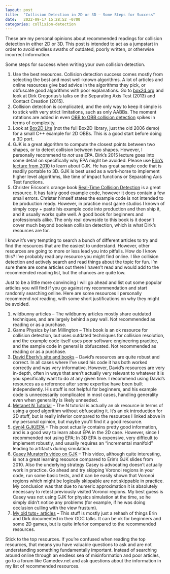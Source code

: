```yaml
---
layout: post
title:  "Collision Detection in 2D or 3D – Some Steps for Success"
date:   2022-09-17 15:28:52 -0700
categories: collision-detection
---
```

These are my personal opinions about recommended readings for collision detection in either 2D or 3D. This post is intended to act as a jumpstart in order to avoid endless swaths of outdated, poorly written, or otherwise incorrect information.

Some steps for success when writing your own collision detection.

1. Use the best resources. Collision detection success comes mostly from selecting the best and most well-known algorithms. A lot of articles and online resources give bad advice in the algorithms they pick, or obfuscate good algorithms with poor explanations. Go to [box2d.org](https://box2d.org/publications/) and look at Dirk Gregorius’s talks on the Separating Axis Test (2013) and Contact Creation (2015).
2. Collision detection is complicated, and the only way to keep it simple is to stick with very strict limitations, such as only AABBs. The moment rotations are added in even [OBB to OBB collision detection](https://web.archive.org/web/20200408025739/https://www.randygaul.net/2014/05/22/deriving-obb-to-obb-intersection-sat/) spikes in terms of complexity.
3. Look at [Box2D Lite](https://github.com/erincatto/box2d-lite) (not the full Box2D library, just the old 2006 demo) for a small C++ example for 2D OBBs. This is a good start before doing a 3D port.
4. GJK is a great algorithm to compute the closest points between two shapes, or to detect collision between two shapes. However, I personally recommend to *not* use EPA. Dirk’s 2015 lecture goes into some detail on specifically why EPA might be avoided. Please use [Erin’s lecture from 2010](https://box2d.org/publications/) to learn about GJK. He has great sample code that is readily portable to 3D. GJK is best used as a work-horse to implement higher level algorithms, like time of impact functions or Separating Axis Test functions.
5. Christer Ericson’s orange book [Real-Time Collision Detection](https://web.archive.org/web/20200408025739/https://www.amazon.com/Real-Time-Collision-Detection-Interactive-Technology/dp/1558607323) is a great resource. It has fairly good example code, however it does contain a few small errors. Christer himself states the example code is not intended to be production ready. However, in practice most game studios I known of simply copy + paste his example code into production and then ship it, and it usually works quite well. A good book for beginners and professionals alike. The only real downside to this book is it doesn’t cover much beyond boolean collision detection, which is what Dirk’s resources are for.

I know it’s very tempting to search a bunch of different articles to try and find the resources that are the easiest to understand. However, other resources are going to more or less lead you into pitfalls. How do I know this? I’ve probably read any resource you might find online. I like collision detection and actively search and read things about the topic for fun. I’m sure there are some articles out there I haven’t read and would add to the recommended reading list, but the chances are quite low.

Just to be a little more convincing I will go ahead and list out some popular articles you will find if you go against my recommendation and start randomly searching online. Here are some resources I personally recommend *not* reading, with some short justifications on why they might be avoided.

1. wildbunny articles – The wildbunny articles mostly share outdated techniques, and are largely behind a pay wall. Not recommended as reading or as a purchase.
2. Game Physics by Ian Millington – This book is an ok resource for collision detection, but uses outdated techniques for collision resolution, and the example code itself uses poor software engineering practice, and the sample code in general is obfuscated. Not recommended as reading or as a purchase.
3. [David Eberly’s site and books](https://web.archive.org/web/20200408025739/https://www.geometrictools.com/) – David’s resources are quite robust and correct. In all cases where I’ve used his code it has both worked correctly and was very informative. However, David’s resources are very in-depth, often in ways that aren’t actually very relevant to whatever it is you specifically want to do at any given time. I recommend using David’s resources as a reference after some expertise have been built independently. His stuff is not helpful for beginners, and his example code is unnecessarily complicated in most cases, handling generality even when generality is likely unneeded.
4. [Metanet N Tutorial](https://web.archive.org/web/20200408025739/https://www.metanetsoftware.com/technique/tutorialA.html) – The N tutorial is actually an ok resource in terms of using a good algorithm without obfuscating it. It’s an ok introduction for 2D stuff, but is really inferior compared to the resources I linked above in my personal opinion, but maybe you'll find it a good resource.
5. [dynj4 GJK/EPA](https://web.archive.org/web/20200408025739/http://www.dyn4j.org/2010/05/epa-expanding-polytope-algorithm/) – This post actually contains pretty good information, and is a good way to learn about EPA in the 2D case. However, since I recommended not using EPA; In 3D EPA is expensive, very difficult to implement robustly, and usually requires an “incremental manifold” leading to artifacts during simulation.
6. [Casey Muratori’s video on GJK](https://web.archive.org/web/20200408025739/https://www.youtube.com/watch?v=Qupqu1xe7Io) – This video, although quite interesting, is not a great learning resource compared to Erin’s GJK slides from 2010. Also the underlying strategy Casey is advocating doesn’t actually work in practice. Go ahead and try skipping Voronoi regions in your code, run some basic tests, and it can be easily shown that Voronoi regions which might be logically skippable are not skippable in practice. My conclusion was that due to numeric approximation it is absolutely necessary to retest previously visited Voronoi regions. My best guess is Casey was not using GJK for physics simulation at the time, so he simply didn’t notice any problems (for example, if he was doing occlusion culling with the view frustum).
7. [My old tuts+ articles](https://web.archive.org/web/20200408025739/https://gamedevelopment.tutsplus.com/tutorials/how-to-create-a-custom-2d-physics-engine-the-basics-and-impulse-resolution--gamedev-6331) – This stuff is mostly just a rehash of things Erin and Dirk documented in their GDC talks. It can be ok for beginners and some 2D games, but is quite inferior compared to the recommended resources.

Stick to the top resources. If you’re confused when reading the top resources, that means you have valuable questions to ask and are not understanding something fundamentally important. Instead of searching around online through an endless sea of misinformation and poor articles, go to a forum like Gamedev.net and ask questions about the information in my list of recommended resources.
